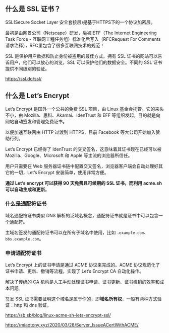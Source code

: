 ## 什么是 SSL 证书？

SSL(Secure Socket Layer 安全套接层)是基于HTTPS下的一个协议加密层。

最初是由网景公司（Netscape）研发，后被IETF（The Internet Engineering Task Force - 互联网工程任务组）标准化后写入（RFCRequest For Comments 请求注释），RFC里包含了很多互联网技术的规范！



SSL 是保护用户数据和防止身份被盗用的最佳方式。拥有 SSL 证书的网站可以告诉用户，他们可以放心的浏览，SSL 可以保护他们的数据安全。不同的 SSL 证书提供不同级别的验证。



https://ssl.do/ssl/



## 什么是 Let’s Encrypt





Let’s Encrypt 是国外一个公共的免费 SSL 项目，由 Linux 基金会托管。它的来头不小，由 Mozilla、思科、Akamai、IdenTrust 和 EFF 等组织发起，目的就是向网站自动签发和管理免费证书。

以便加速互联网由 HTTP 过渡到 HTTPS，目前 Facebook 等大公司开始加入赞助行列。

Let’s Encrypt 已经得了 IdenTrust 的交叉签名，这意味着其证书现在已经可以被 Mozilla、Google、Microsoft 和 Apple 等主流的浏览器所信任。

用户只需要在 Web 服务器证书链中配置交叉签名，浏览器客户端会自动处理好其它的一切，Let’s Encrypt 安装简单，使用非常方便。

**通过 Let’s encrypt 可以获得 90 天免费且可续期的 SSL 证书，而利用 acme.sh 可以自动生成和更新**。



### 什么是通配符证书

域名通配符证书类似 DNS 解析的泛域名概念，通配符证书就是证书中可以包含一个通配符。

主域名签发的通配符证书可以在所有子域名中使用，比如 `.example.com`、`bbs.example.com`。





### 申请通配符证书

Let’s Encrypt 上的证书申请是通过 ACME 协议来完成的。ACME 协议规范化了证书申请、更新、撤销等流程，实现了 Let’s Encrypt CA 自动化操作。

解决了传统的 CA 机构是人工手动处理证书申请、证书更新、证书撤销的效率和成本问题。





签发 SSL 证书需要证明这个域名是属于你的，即**域名所有权**，一般有两种方式验证：http 和 dns 验证。





https://sb.sb/blog/linux-acme-sh-lets-encrypt-ssl/





https://miaotony.xyz/2020/03/28/Server_IssueACertWithACME/